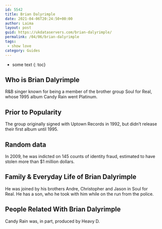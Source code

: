```yaml
---
id: 5542
title: Brian Dalyrimple
date: 2021-04-06T20:24:50+00:00
author: Laima
layout: post
guid: https://ukdataservers.com/brian-dalyrimple/
permalink: /04/06/brian-dalyrimple
tags:
 - show love
category: Guides
---
```


* some text
{: toc}


## Who is Brian Dalyrimple
                  
                  
                  
R&B singer known for being a member of the brother group Soul for Real, whose 1995 album Candy Rain went Platinum.
                  
              
            
              
            
                
                
                
## Prior to Popularity
                  
                  
                  
The group originally signed with Uptown Records in 1992, but didn&#8217;t release their first album until 1995.
                  
              
            
              
            
                
                
                
## Random data
                  
                  
                  
In 2009, he was indicted on 145 counts of identity fraud, estimated to have stolen more than $1 million dollars.
                  
              
            
              
            
                
                
                
## Family & Everyday Life of Brian Dalyrimple
                  
                  
                  
He was joined by his brothers Andre, Christopher and Jason in Soul for Real. He has a son, who he took with him while on the run from the police.
                  
              
            
              
            
                
                
                
## People Related With Brian Dalyrimple
                  
                  
                  
Candy Rain was, in part, produced by Heavy D.
                  
              
            
              
            
                
              
            
              
              
            
            
              
            
          
          
          